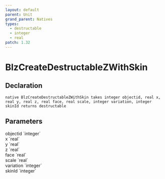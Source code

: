 ```yaml
---
layout: default
parent: Unit
grand_parent: Natives
types:
  - destructable
  - integer
  - real
patch: 1.32
---
```


# BlzCreateDestructableZWithSkin

## Declaration

```
native BlzCreateDestructableZWithSkin takes integer objectid, real x, real y, real z, real face, real scale, integer variation, integer skinId returns destructable
```

## Parameters
<dl>
  <dt>objectid `integer`</dt>
  <dd></dd>

  <dt>x `real`</dt>
  <dd></dd>

  <dt>y `real`</dt>
  <dd></dd>

  <dt>z `real`</dt>
  <dd></dd>

  <dt>face `real`</dt>
  <dd></dd>

  <dt>scale `real`</dt>
  <dd></dd>

  <dt>variation `integer`</dt>
  <dd></dd>

  <dt>skinId `integer`</dt>
  <dd></dd>
</dl>